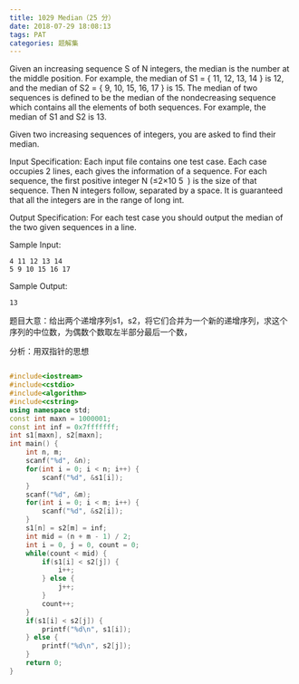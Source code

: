 ```yaml
---
title: 1029 Median（25 分）
date: 2018-07-29 18:08:13
tags: PAT
categories: 题解集
---
```


Given an increasing sequence S of N integers, the median is the number at the middle position. For example, the median of S1 = { 11, 12, 13, 14 } is 12, and the median of S2 = { 9, 10, 15, 16, 17 } is 15. The median of two sequences is defined to be the median of the nondecreasing sequence which contains all the elements of both sequences. For example, the median of S1 and S2 is 13.

Given two increasing sequences of integers, you are asked to find their median.

Input Specification:
Each input file contains one test case. Each case occupies 2 lines, each gives the information of a sequence. For each sequence, the first positive integer N (≤2×10
​5
​​ ) is the size of that sequence. Then N integers follow, separated by a space. It is guaranteed that all the integers are in the range of long int.

Output Specification:
For each test case you should output the median of the two given sequences in a line.

Sample Input:
```
4 11 12 13 14
5 9 10 15 16 17
```
Sample Output:
```
13
```
题目大意：给出两个递增序列s1，s2，将它们合并为一个新的递增序列，求这个序列的中位数，为偶数个数取左半部分最后一个数，

分析：用双指针的思想

```cpp

#include<iostream>
#include<cstdio>
#include<algorithm>
#include<cstring>
using namespace std;
const int maxn = 1000001;
const int inf = 0x7fffffff;
int s1[maxn], s2[maxn];
int main() {
    int n, m;
    scanf("%d", &n);
    for(int i = 0; i < n; i++) {
        scanf("%d", &s1[i]);
    }
    scanf("%d", &m);
    for(int i = 0; i < m; i++) {
        scanf("%d", &s2[i]);
    }
    s1[n] = s2[m] = inf;
    int mid = (n + m - 1) / 2;
    int i = 0, j = 0, count = 0;
    while(count < mid) {
        if(s1[i] < s2[j]) {
            i++;
        } else {
            j++;
        }
        count++;
    }
    if(s1[i] < s2[j]) {
        printf("%d\n", s1[i]);
    } else {
        printf("%d\n", s2[j]);
    }
    return 0;
}

```